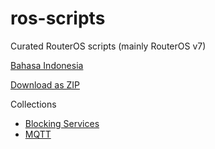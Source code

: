 # ros-scripts

Curated RouterOS scripts (mainly RouterOS v7)

[Bahasa Indonesia](/README.ID.md)

[Download as ZIP](https://github.com/hexatester/ros-scripts/archive/refs/heads/main.zip)

Collections

- [Blocking Services](/blocking/README.md)
- [MQTT](/mqtt/README.md)
